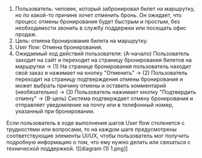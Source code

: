 1.  Пользователь: человек, который забронировал билет на маршрутку, но по какой-то причине хочет отменить бронь. Он ожидает, что процесс отмены бронирования будет быстрым и простым, без необходимости звонить в службу поддержки или посещать офис продаж.
2.  Цель: отмена бронирования билета на маршрутку.
3.  User flow: Отмена бронирования.
4.  Ожидаемый ход действий пользователя: (A-начало) Пользователь заходит на сайт и переходит на страницу бронирования билетов на маршрутки → (1) На странице бронирования пользователь находит свой заказ и нажимает на кнопку "Отменить" → (2) Пользователь переходит на страницу подтверждения отмены бронирования и может выбрать причину отмены и оставить комментарий (необязательно) → (3) Пользователь нажимает кнопку "Подтвердить отмену" → (B-цель) Система подтверждает отмену бронирования и отправляет уведомление на почту или в телефонный номер, указанный при бронировании.

Если пользователь в ходе выполнения шагов User flow столкнется с трудностями или вопросами, то на каждом шаге предусмотрены соответствующие элементы UI/UX, чтобы пользователь мог получить подробную информацию о том, что ему нужно делать или связаться с технической поддержкой.
![[diagram (1) 1.png]]